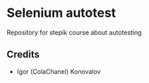 # Selenium autotest
Repository for stepik course about autotesting

## Credits

- Igor        (ColaChanel)      Konovalov
